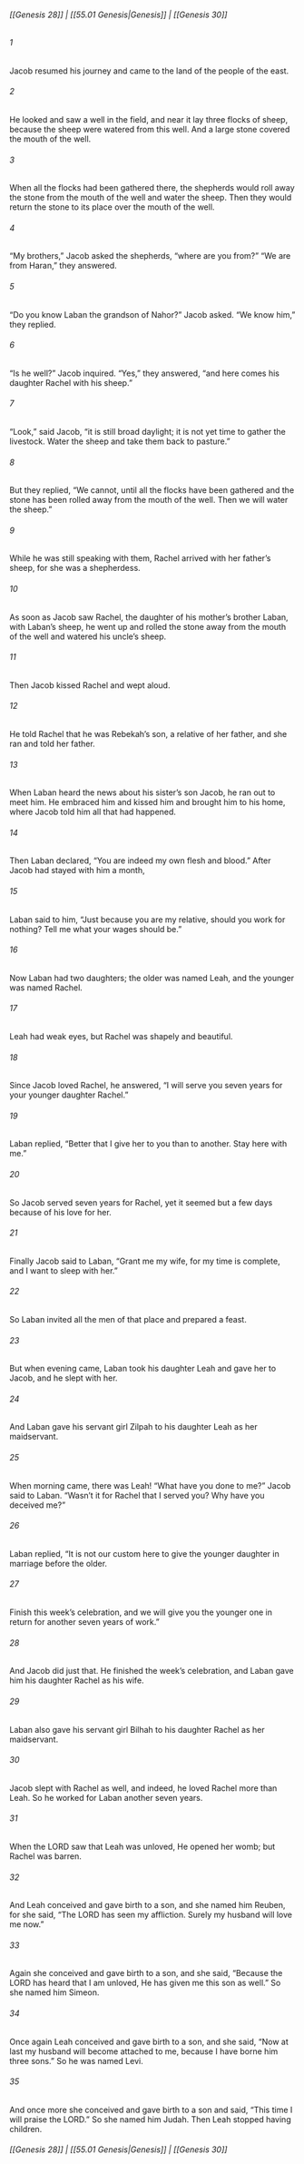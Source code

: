 
###### [[Genesis 28]] | [[55.01 Genesis|Genesis]] | [[Genesis 30]]

###### 1
Jacob resumed his journey and came to the land of the people of the east.
###### 2
He looked and saw a well in the field, and near it lay three flocks of sheep, because the sheep were watered from this well. And a large stone covered the mouth of the well.
###### 3
When all the flocks had been gathered there, the shepherds would roll away the stone from the mouth of the well and water the sheep. Then they would return the stone to its place over the mouth of the well.
###### 4
“My brothers,” Jacob asked the shepherds, “where are you from?” “We are from Haran,” they answered.
###### 5
“Do you know Laban the grandson of Nahor?” Jacob asked. “We know him,” they replied.
###### 6
“Is he well?” Jacob inquired. “Yes,” they answered, “and here comes his daughter Rachel with his sheep.”
###### 7
“Look,” said Jacob, “it is still broad daylight; it is not yet time to gather the livestock. Water the sheep and take them back to pasture.”
###### 8
But they replied, “We cannot, until all the flocks have been gathered and the stone has been rolled away from the mouth of the well. Then we will water the sheep.”
###### 9
While he was still speaking with them, Rachel arrived with her father’s sheep, for she was a shepherdess.
###### 10
As soon as Jacob saw Rachel, the daughter of his mother’s brother Laban, with Laban’s sheep, he went up and rolled the stone away from the mouth of the well and watered his uncle’s sheep.
###### 11
Then Jacob kissed Rachel and wept aloud.
###### 12
He told Rachel that he was Rebekah’s son, a relative of her father, and she ran and told her father.
###### 13
When Laban heard the news about his sister’s son Jacob, he ran out to meet him. He embraced him and kissed him and brought him to his home, where Jacob told him all that had happened.
###### 14
Then Laban declared, “You are indeed my own flesh and blood.” After Jacob had stayed with him a month,
###### 15
Laban said to him, “Just because you are my relative, should you work for nothing? Tell me what your wages should be.”
###### 16
Now Laban had two daughters; the older was named Leah, and the younger was named Rachel.
###### 17
Leah had weak eyes, but Rachel was shapely and beautiful.
###### 18
Since Jacob loved Rachel, he answered, “I will serve you seven years for your younger daughter Rachel.”
###### 19
Laban replied, “Better that I give her to you than to another. Stay here with me.”
###### 20
So Jacob served seven years for Rachel, yet it seemed but a few days because of his love for her.
###### 21
Finally Jacob said to Laban, “Grant me my wife, for my time is complete, and I want to sleep with her.”
###### 22
So Laban invited all the men of that place and prepared a feast.
###### 23
But when evening came, Laban took his daughter Leah and gave her to Jacob, and he slept with her.
###### 24
And Laban gave his servant girl Zilpah to his daughter Leah as her maidservant.
###### 25
When morning came, there was Leah! “What have you done to me?” Jacob said to Laban. “Wasn’t it for Rachel that I served you? Why have you deceived me?”
###### 26
Laban replied, “It is not our custom here to give the younger daughter in marriage before the older.
###### 27
Finish this week’s celebration, and we will give you the younger one in return for another seven years of work.”
###### 28
And Jacob did just that. He finished the week’s celebration, and Laban gave him his daughter Rachel as his wife.
###### 29
Laban also gave his servant girl Bilhah to his daughter Rachel as her maidservant.
###### 30
Jacob slept with Rachel as well, and indeed, he loved Rachel more than Leah. So he worked for Laban another seven years.
###### 31
When the LORD saw that Leah was unloved, He opened her womb; but Rachel was barren.
###### 32
And Leah conceived and gave birth to a son, and she named him Reuben, for she said, “The LORD has seen my affliction. Surely my husband will love me now.”
###### 33
Again she conceived and gave birth to a son, and she said, “Because the LORD has heard that I am unloved, He has given me this son as well.” So she named him Simeon.
###### 34
Once again Leah conceived and gave birth to a son, and she said, “Now at last my husband will become attached to me, because I have borne him three sons.” So he was named Levi.
###### 35
And once more she conceived and gave birth to a son and said, “This time I will praise the LORD.” So she named him Judah. Then Leah stopped having children.

###### [[Genesis 28]] | [[55.01 Genesis|Genesis]] | [[Genesis 30]]
